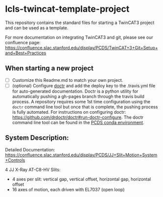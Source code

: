 # lcls-twincat-template-project

This repository contains the standard files for starting a TwinCAT3 project and
can be used as a template. 

For more documentation on integrating TwinCAT3 and git, please see our confluence page:
https://confluence.slac.stanford.edu/display/PCDS/TwinCAT+3+Git+Setup+and+Best+Practices

## When starting a new project

 - [ ] Customize this Readme.md to match your own project.
 - [ ] (optional) Configure [doctr](https://pypi.org/project/doctr/) and add the deploy key to the .travis.yml file for auto-generated documentation. Doctr is a python utility for automatically pushing a gh-pages branch through the travis build process. A repository requires some 1st time configuration using the `doctr` command line tool but once that is complete, the pushing process is fully automated. For instructions on configuring doctr: https://github.com/drdoctr/doctr#run-doctr-configure. The doctr command line tool can be found in the [PCDS conda environment](https://github.com/pcdshub/pcds-envs).

## System Description:
Detailed Documentation: https://confluence.slac.stanford.edu/display/PCDS/JJ+Slit+Motion+System+Controls

4 JJ X-Ray AT-C8-HV Slits:
- 4 axes per slit: vertical gap, vertical offset, horizontal gap, horizontal offset
- 16 axes of motion, each driven with EL7037 (open loop)
